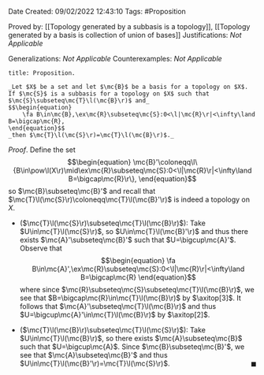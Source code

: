 <div class="topSpace"></div>

Date Created: 09/02/2022 12:43:10
Tags: #Proposition

Proved by: [[Topology generated by a subbasis is a topology]], [[Topology generated by a basis is collection of union of bases]]
Justifications: _Not Applicable_

Generalizations: _Not Applicable_
Counterexamples: _Not Applicable_

``` ad-Proposition
title: Proposition.

_Let $X$ be a set and let $\mc{B}$ be a basis for a topology on $X$. If $\mc{S}$ is a subbasis for a topology on $X$ such that $\mc{S}\subseteq\mc{T}\l(\mc{B}\r)$ and_
$$\begin{equation}
    \fa B\in\mc{B},\ex\mc{R}\subseteq\mc{S}:0<\l|\mc{R}\r|<\infty\land B=\bigcap\mc{R},
\end{equation}$$
_then $\mc{T}\l(\mc{S}\r)=\mc{T}\l(\mc{B}\r)$._

```

_Proof_. Define the set
$$\begin{equation}
    \mc{B}'\coloneqq\l\{B\in\pow\l(X\r)\mid\ex\mc{R}\subseteq\mc{S}:0<\l|\mc{R}\r|<\infty\land B=\bigcap\mc{R}\r\},
\end{equation}$$
so $\mc{B}\subseteq\mc{B}'$ and recall that $\mc{T}\l(\mc{S}\r)\coloneqq\mc{T}\l(\mc{B}'\r)$ is indeed a topology on $X$.
* ($\mc{T}\l(\mc{S}\r)\subseteq\mc{T}\l(\mc{B}\r)$): Take $U\in\mc{T}\l(\mc{S}\r)$, so $U\in\mc{T}\l(\mc{B}'\r)$ and thus there exists $\mc{A}'\subseteq\mc{B}'$ such that $U=\bigcup\mc{A}'$. Observe that
$$\begin{equation}
    \fa B\in\mc{A}',\ex\mc{R}\subseteq\mc{S}:0<\l|\mc{R}\r|<\infty\land B=\bigcap\mc{R}
\end{equation}$$
where since $\mc{R}\subseteq\mc{S}\subseteq\mc{T}\l(\mc{B}\r)$, we see that $B=\bigcap\mc{R}\in\mc{T}\l(\mc{B}\r)$ by $\axitop[3]$. It follows that $\mc{A}'\subseteq\mc{T}\l(\mc{B}\r)$ and thus $U=\bigcup\mc{A}'\in\mc{T}\l(\mc{B}\r)$ by $\axitop[2]$.

* ($\mc{T}\l(\mc{B}\r)\subseteq\mc{T}\l(\mc{S}\r)$): Take $U\in\mc{T}\l(\mc{B}\r)$, so there exists $\mc{A}\subseteq\mc{B}$ such that $U=\bigcup\mc{A}$. Since $\mc{B}\subseteq\mc{B}'$, we see that $\mc{A}\subseteq\mc{B}'$ and thus $U\in\mc{T}\l(\mc{B}'\r)=\mc{T}\l(\mc{S}\r)$.<span style="float:right;">$\blacksquare$</span>
